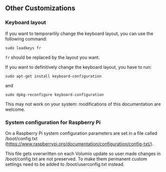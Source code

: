 ## Other Customizations

### Keyboard layout

If you want to temporarlily change the keyboard layout, you can use the following command:
```
sudo loadkeys fr
```
```fr``` should be replaced by the layout you want.

If you want to definitively change the keyboard layout, you have to run:
```
sudo apt-get install keyboard-configuration
```
and
```
sudo dpkg-reconfigure keyboard-configuration
```
This may not work on your system: modifications of this documentation are welcome.

### System configuration for Raspberry Pi

On a Raspberry Pi system configuration parameters are set in a file called /boot/config.txt (https://www.raspberrypi.org/documentation/configuration/config-txt/).

This file gets overwritten on each Volumio update so user made changes in /boot/config.txt are not preserved. To make them permanent custom settings need to be added to /boot/userconfig.txt instead.
